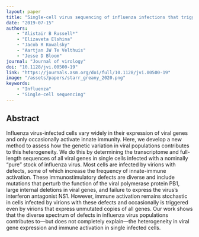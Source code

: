 ```yaml
---
layout: paper
title: "Single-cell virus sequencing of influenza infections that trigger innate immunity"
date: "2019-07-15"
authors: 
    - "Alistair B Russell*"
    - "Elizaveta Elshina"
    - "Jacob R Kowalsky"
    - "Aartjan JW Te Velthuis"
    - "Jesse D Bloom"
journal: "Journal of virology"
doi: "10.1128/jvi.00500-19"
link: "https://journals.asm.org/doi/full/10.1128/jvi.00500-19"
image: "/assets/papers/starr_greany_2020.png"
keywords:
    - "Influenza"
    - "Single-cell sequencing"
---
```


## Abstract

Influenza virus-infected cells vary widely in their expression of viral genes and only occasionally activate innate immunity. Here, we develop a new method to assess how the genetic variation in viral populations contributes to this heterogeneity. We do this by determining the transcriptome and full-length sequences of all viral genes in single cells infected with a nominally “pure” stock of influenza virus. Most cells are infected by virions with defects, some of which increase the frequency of innate-immune activation. These immunostimulatory defects are diverse and include mutations that perturb the function of the viral polymerase protein PB1, large internal deletions in viral genes, and failure to express the virus’s interferon antagonist NS1. However, immune activation remains stochastic in cells infected by virions with these defects and occasionally is triggered even by virions that express unmutated copies of all genes. Our work shows that the diverse spectrum of defects in influenza virus populations contributes to—but does not completely explain—the heterogeneity in viral gene expression and immune activation in single infected cells.
